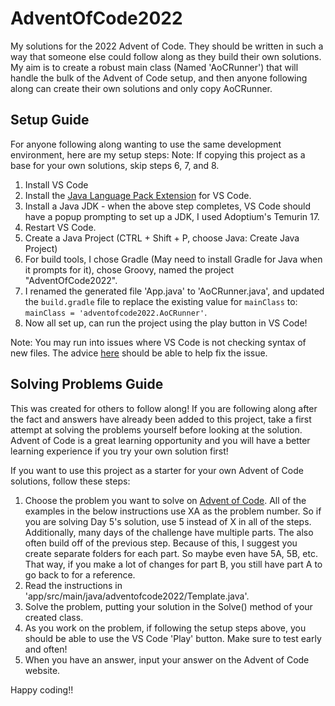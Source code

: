 # AdventOfCode2022

My solutions for the 2022 Advent of Code. They should be written in such a way that someone else could follow along as they build their own solutions. My aim is to create a robust main class (Named 'AoCRunner') that will handle the bulk of the Advent of Code setup, and then anyone following along can create their own solutions and only copy AoCRunner.

## Setup Guide

For anyone following along wanting to use the same development environment, here are my setup steps:
Note: If copying this project as a base for your own solutions, skip steps 6, 7, and 8.

1. Install VS Code
1. Install the [Java Language Pack Extension](vscode:extension/vscjava.vscode-java-pack) for VS Code.
1. Install a Java JDK - when the above step completes, VS Code should have a popup prompting to set up a JDK, I used Adoptium's Temurin 17.
1. Restart VS Code.
1. Create a Java Project (CTRL + Shift + P, choose Java: Create Java Project)
1. For build tools, I chose Gradle (May need to install Gradle for Java when it prompts for it), chose Groovy, named the project "AdventOfCode2022".
1. I renamed the generated file 'App.java' to 'AoCRunner.java', and updated the `build.gradle` file to replace the existing value for `mainClass` to: `mainClass = 'adventofcode2022.AoCRunner'`.
1. Now all set up, can run the project using the play button in VS Code!

Note: You may run into issues where VS Code is not checking syntax of new files. The advice [here](https://stackoverflow.com/a/64689498) should be able to help fix the issue.

## Solving Problems Guide

This was created for others to follow along!
If you are following along after the fact and answers have already been added to this project,
take a first attempt at solving the problems yourself before looking at the solution.
Advent of Code is a great learning opportunity and you will have a better learning experience
if you try your own solution first!

If you want to use this project as a starter for your own Advent of Code solutions, follow these steps:
1. Choose the problem you want to solve on [Advent of Code](https://adventofcode.com/2022/).
   All of the examples in the below instructions use XA as the problem number. So if you are solving
   Day 5's solution, use 5 instead of X in all of the steps.
   Additionally, many days of the challenge have multiple parts. The also often build off of
   the previous step. Because of this, I suggest you create separate folders for each part.
   So maybe even have 5A, 5B, etc. That way, if you make a lot of changes for part B, you still
   have part A to go back to for a reference.
1. Read the instructions in 'app/src/main/java/adventofcode2022/Template.java'.
1. Solve the problem, putting your solution in the Solve() method of your created class.
1. As you work on the problem, if following the setup steps above, you should be able to use
   the VS Code 'Play' button. Make sure to test early and often!
1. When you have an answer, input your answer on the Advent of Code website.

Happy coding!!